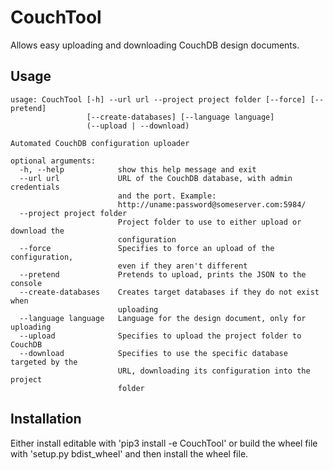 # CouchTool

Allows easy uploading and downloading CouchDB design documents.

## Usage
```
usage: CouchTool [-h] --url url --project project folder [--force] [--pretend]
                 [--create-databases] [--language language]
                 (--upload | --download)

Automated CouchDB configuration uploader

optional arguments:
  -h, --help            show this help message and exit
  --url url             URL of the CouchDB database, with admin credentials
                        and the port. Example:
                        http://uname:password@someserver.com:5984/
  --project project folder
                        Project folder to use to either upload or download the
                        configuration
  --force               Specifies to force an upload of the configuration,
                        even if they aren't different
  --pretend             Pretends to upload, prints the JSON to the console
  --create-databases    Creates target databases if they do not exist when
                        uploading
  --language language   Language for the design document, only for uploading
  --upload              Specifies to upload the project folder to CouchDB
  --download            Specifies to use the specific database targeted by the
                        URL, downloading its configuration into the project
                        folder
```

## Installation

Either install editable with 'pip3 install -e CouchTool' or build the wheel file with 'setup.py bdist_wheel' and then install the wheel file.
